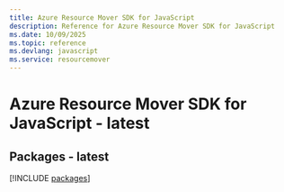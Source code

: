 ```yaml
---
title: Azure Resource Mover SDK for JavaScript
description: Reference for Azure Resource Mover SDK for JavaScript
ms.date: 10/09/2025
ms.topic: reference
ms.devlang: javascript
ms.service: resourcemover
---
```

# Azure Resource Mover SDK for JavaScript - latest
## Packages - latest
[!INCLUDE [packages](resource-mover-index.md)]